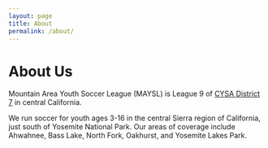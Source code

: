 ```yaml
---
layout: page
title: About
permalink: /about/
---
```


# About Us

Mountain Area Youth Soccer League (MAYSL) is League 9 of [CYSA District
7](https://cysadistrict7.org) in central California.

We run soccer for youth ages 3-16 in the central Sierra region of California,
just south of Yosemite National Park. Our areas of coverage include Ahwahnee,
Bass Lake, North Fork, Oakhurst, and Yosemite Lakes Park.
